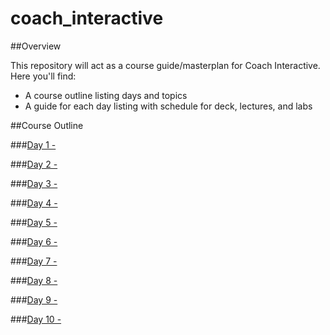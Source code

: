 # coach_interactive

##Overview

This repository will act as a course guide/masterplan for Coach Interactive. 
Here you'll find:

+ A course outline listing days and topics
+ A guide for each day listing with schedule for deck, lectures, and labs

##Course Outline

###[Day 1 - ](day-01)

###[Day 2 - ](day-02)

###[Day 3 - ](day-03)

###[Day 4 - ](day-04)

###[Day 5 -  ](day-05)

###[Day 6 - ](day-06)

###[Day 7 - ](day-07)

###[Day 8 - ](day-08)

###[Day 9 - ](day-09)

###[Day 10 - ](day-10)
